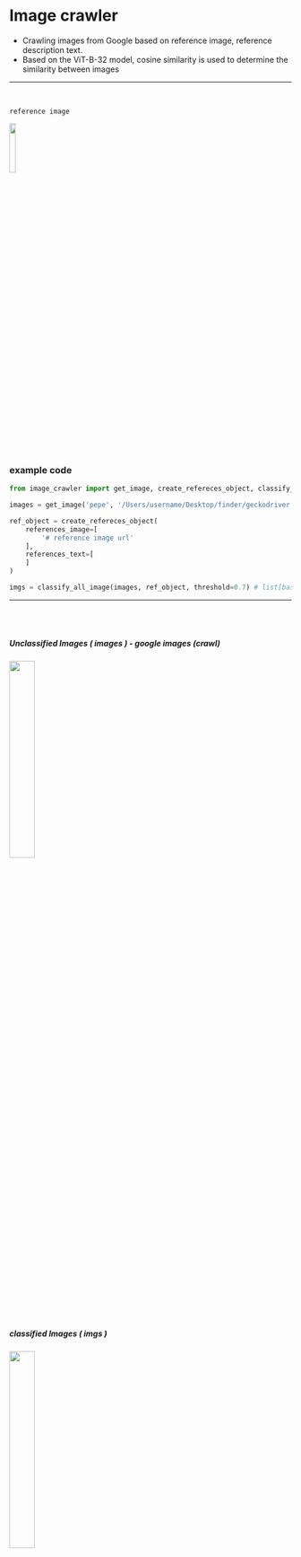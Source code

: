 # Image crawler 

- Crawling images from Google based on reference image, reference description text.
- Based on the ViT-B-32 model, cosine similarity is used to determine the similarity between images

---

<br>

`reference image`

<img src = "https://github.com/user-attachments/assets/6e870108-a7c6-4a85-ac64-eeb2dfdef0c6" width="15%" height="15%">

<br>


### example code
```python
from image_crawler import get_image, create_refereces_object, classify_all_image

images = get_image('pepe', '/Users/username/Desktop/finder/geckodriver', scroll=0) # list[base64 string]

ref_object = create_refereces_object(
    references_image=[
        '# reference image url'
    ],
    references_text=[
    ]
)

imgs = classify_all_image(images, ref_object, threshold=0.7) # list[base64 string]
```
---

<br><br>

##### Unclassified Images ( images ) - google images (crawl)
<img src = "https://github.com/user-attachments/assets/5c5b860e-a911-4ecb-bb91-eb6cd9252a87" width="30%" height="30%">

##### classified Images ( imgs )
<img src = "https://github.com/user-attachments/assets/dd502e90-4771-4ac2-ba1d-2cb9d7e12a2e" width="30%" height="30%">
